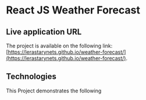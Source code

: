 # React JS Weather Forecast

## Live application URL

The project is available on the following link: [https://lerastarynets.github.io/weather-forecast/](https://lerastarynets.github.io/weather-forecast/).

## Technologies

This Project demonstrates the following
